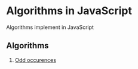 # Algorithms in JavaScript

Algorithms implement in JavaScript

## Algorithms

1. [Odd occurences](algorithms/odd-occurences)
